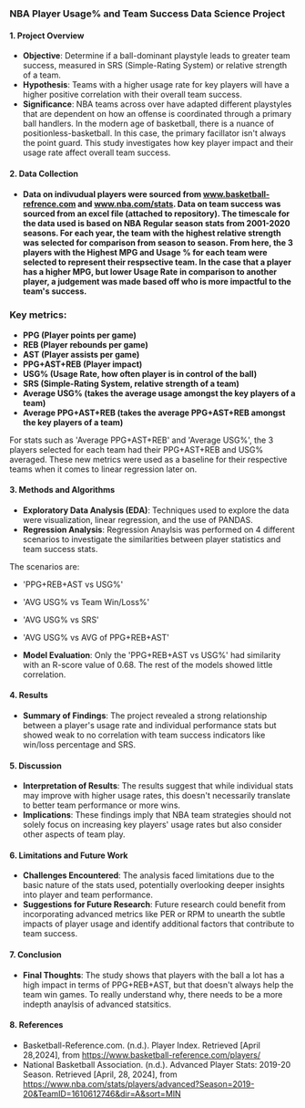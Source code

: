 ### NBA Player Usage% and Team Success Data Science Project

#### 1. Project Overview
   - **Objective**: Determine if a ball-dominant playstyle leads to greater team success, measured in SRS (Simple-Rating System) or relative strength of a team.
   - **Hypothesis**:  Teams with a higher usage rate for key players will have a higher positive correlation with their overall team success.
   - **Significance**: NBA teams across over have adapted different playstyles that are dependent on how an offense is coordinated through a primary ball handlers. In the modern age of basketball, there is a nuance of positionless-basketball. In this case, the primary facillator isn't always the point guard. This study investigates how key player impact and their usage rate affect overall team success.

#### 2. Data Collection
   - #### Data on indivudual players were sourced from www.basketball-refrence.com and www.nba.com/stats. Data on team success was sourced from an excel file (attached to repository). The timescale for the data used is based on NBA Regular season stats from 2001-2020 seasons. For each year, the team with the highest relative strength was selected for comparison from season to season. From here, the 3 players with the Highest MPG and Usage % for each team were selected to represent their respsective team. In the case that a player has a higher MPG, but lower Usage Rate in comparison to another player, a judgement was made based off who is more impactful to the team's success.

### Key metrics:

- **PPG (Player points per game)**
- **REB (Player rebounds per game)**
- **AST (Player assists per game)**
- **PPG+AST+REB (Player impact)**
- **USG% (Usage Rate, how often player is in control of the ball)**
- **SRS (Simple-Rating System, relative strength of a team)**
- **Average USG% (takes the average usage amongst the key players of a team)**
- **Average PPG+AST+REB (takes the average PPG+AST+REB amongst the key players of a team)**

For stats such as 'Average PPG+AST+REB' and 'Average USG%', the 3 players selected for each team had their PPG+AST+REB and USG% averaged. These new metrics were used as a baseline for their respective teams when it comes to linear regression later on.

#### 3. Methods and Algorithms
   - **Exploratory Data Analysis (EDA)**: Techniques used to explore the data were visualization, linear regression, and the use of PANDAS.
   - **Regression Analysis**: Regression Anaylsis was performed on 4 different scenarios to investigate the similarities between player statistics and team success stats.

The scenarios are:
   - 'PPG+REB+AST vs USG%'
   - 'AVG USG% vs Team Win/Loss%'
   - 'AVG USG% vs SRS'
   - 'AVG USG% vs AVG of PPG+REB+AST'
     
   - **Model Evaluation**: Only the 'PPG+REB+AST vs USG%' had similarity with an R-score value of 0.68. The rest of the models showed little correlation.

#### 4. Results
   - **Summary of Findings**: The project revealed a strong relationship between a player's usage rate and individual performance stats but showed weak to no correlation with team success indicators like win/loss percentage and SRS.

#### 5. Discussion
   - **Interpretation of Results**: The results suggest that while individual stats may improve with higher usage rates, this doesn't necessarily translate to better team performance or more wins.
   - **Implications**: These findings imply that NBA team strategies should not solely focus on increasing key players' usage rates but also consider other aspects of team play.

#### 6. Limitations and Future Work
   - **Challenges Encountered**: The analysis faced limitations due to the basic nature of the stats used, potentially overlooking deeper insights into player and team performance.
   - **Suggestions for Future Research**: Future research could benefit from incorporating advanced metrics like PER or RPM to unearth the subtle impacts of player usage and identify additional factors that contribute to team success.

#### 7. Conclusion
   - **Final Thoughts**: The study shows that players with the ball a lot has a high impact in terms of PPG+REB+AST, but that doesn't always help the team win games. To really understand why, there needs to be a more indepth anaylsis of advanced statsitics.

#### 8. References
- Basketball-Reference.com. (n.d.). Player Index. Retrieved [April 28,2024], from https://www.basketball-reference.com/players/
- National Basketball Association. (n.d.). Advanced Player Stats: 2019-20 Season. Retrieved [April, 28, 2024], from https://www.nba.com/stats/players/advanced?Season=2019-20&TeamID=1610612746&dir=A&sort=MIN

